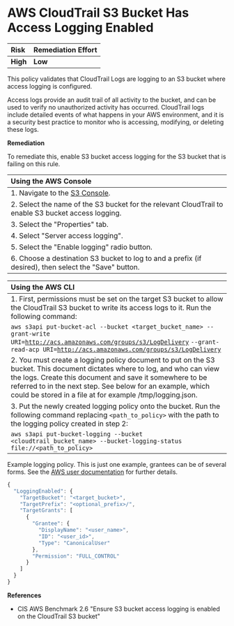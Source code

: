 # AWS CloudTrail S3 Bucket Has Access Logging Enabled

| Risk | Remediation Effort |
| :--- | :--- |
| **High** | **Low** |

This policy validates that CloudTrail Logs are logging to an S3 bucket where access logging is configured.

Access logs provide an audit trail of all activity to the bucket, and can be used to verify no unauthorized activity has occurred. CloudTrail logs include detailed events of what happens in your AWS environment, and it is a security best practice to monitor who is accessing, modifying, or deleting these logs.

**Remediation**

To remediate this, enable S3 bucket access logging for the S3 bucket that is failing on this rule.

| Using the AWS Console |
| :--- |
| 1. Navigate to the [S3 Console](https://s3.console.aws.amazon.com/s3/home#). |
| 2. Select the name of the S3 bucket for the relevant CloudTrail to enable S3 bucket access logging. |
| 3. Select the "Properties" tab. |
| 4. Select "Server access logging". |
| 5. Select the "Enable logging" radio button. |
| 6. Choose a destination S3 bucket to log to and a prefix \(if desired\), then select the "Save" button. |

| Using the AWS CLI |
| :--- |
| 1. First, permissions must be set on the target S3 bucket to allow the CloudTrail S3 bucket to write its access logs to it. Run the following command: |
| `aws s3api put-bucket-acl --bucket <target_bucket_name> --grant-write URI=`[`http://acs.amazonaws.com/groups/s3/LogDelivery`](http://acs.amazonaws.com/groups/s3/LogDelivery) `--grant-read-acp URI=`[`http://acs.amazonaws.com/groups/s3/LogDelivery`](http://acs.amazonaws.com/groups/s3/LogDelivery) |
| 2. You must create a logging policy document to put on the S3 bucket. This document dictates where to log, and who can view the logs. Create this document and save it somewhere to be referred to in the next step. See below for an example, which could be stored in a file at for example /tmp/logging.json. |
| 3. Put the newly created logging policy onto the bucket. Run the following command replacing `<path_to_policy>` with the path to the logging policy created in step 2: |
| `aws s3api put-bucket-logging --bucket <cloudtrail_bucket_name> --bucket-logging-status file://<path_to_policy>` |

Example logging policy. This is just one example, grantees can be of several forms. See the [AWS user documentation](https://docs.aws.amazon.com/AmazonS3/latest/dev/acl-overview.html) for further details.

```javascript
{
  "LoggingEnabled": {
    "TargetBucket": "<target_bucket>",
    "TargetPrefix": "<optional_prefix>/",
    "TargetGrants": [
      {
        "Grantee": {
          "DisplayName": "<user_name>",
          "ID": "<user_id>",
          "Type": "CanonicalUser"
        },
        "Permission": "FULL_CONTROL"
      }
    ]
  }
}
```

**References**

* CIS AWS Benchmark 2.6 "Ensure S3 bucket access logging is enabled on the CloudTrail S3 bucket"

